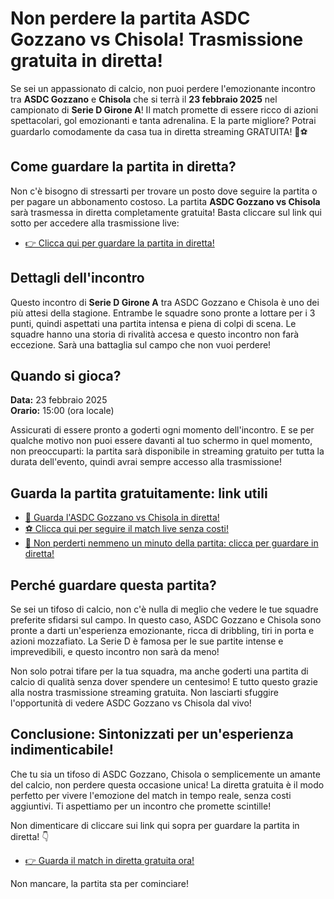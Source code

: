 # Non perdere la partita ASDC Gozzano vs Chisola! Trasmissione gratuita in diretta!

Se sei un appassionato di calcio, non puoi perdere l'emozionante incontro tra **ASDC Gozzano** e **Chisola** che si terrà il **23 febbraio 2025** nel campionato di **Serie D Girone A**! Il match promette di essere ricco di azioni spettacolari, gol emozionanti e tanta adrenalina. E la parte migliore? Potrai guardarlo comodamente da casa tua in diretta streaming GRATUITA! 🎉⚽

## Come guardare la partita in diretta?

Non c'è bisogno di stressarti per trovare un posto dove seguire la partita o per pagare un abbonamento costoso. La partita **ASDC Gozzano vs Chisola** sarà trasmessa in diretta completamente gratuita! Basta cliccare sul link qui sotto per accedere alla trasmissione live:

- [👉 Clicca qui per guardare la partita in diretta!](https://tinyurl.com/livestreamfreeo?st=ASDC+Gozzano+vs+Chisola&si=gh)

## Dettagli dell'incontro

Questo incontro di **Serie D Girone A** tra ASDC Gozzano e Chisola è uno dei più attesi della stagione. Entrambe le squadre sono pronte a lottare per i 3 punti, quindi aspettati una partita intensa e piena di colpi di scena. Le squadre hanno una storia di rivalità accesa e questo incontro non farà eccezione. Sarà una battaglia sul campo che non vuoi perdere!

## Quando si gioca?

**Data:** 23 febbraio 2025  
**Orario:** 15:00 (ora locale)

Assicurati di essere pronto a goderti ogni momento dell'incontro. E se per qualche motivo non puoi essere davanti al tuo schermo in quel momento, non preoccuparti: la partita sarà disponibile in streaming gratuito per tutta la durata dell'evento, quindi avrai sempre accesso alla trasmissione!

## Guarda la partita gratuitamente: link utili

- [🎥 Guarda l'ASDC Gozzano vs Chisola in diretta!](https://tinyurl.com/livestreamfreeo?st=ASDC+Gozzano+vs+Chisola&si=gh)
- [⚽ Clicca qui per seguire il match live senza costi!](https://tinyurl.com/livestreamfreeo?st=ASDC+Gozzano+vs+Chisola&si=gh)
- [🔴 Non perderti nemmeno un minuto della partita: clicca per guardare in diretta!](https://tinyurl.com/livestreamfreeo?st=ASDC+Gozzano+vs+Chisola&si=gh)

## Perché guardare questa partita?

Se sei un tifoso di calcio, non c'è nulla di meglio che vedere le tue squadre preferite sfidarsi sul campo. In questo caso, ASDC Gozzano e Chisola sono pronte a darti un'esperienza emozionante, ricca di dribbling, tiri in porta e azioni mozzafiato. La Serie D è famosa per le sue partite intense e imprevedibili, e questo incontro non sarà da meno!

Non solo potrai tifare per la tua squadra, ma anche goderti una partita di calcio di qualità senza dover spendere un centesimo! E tutto questo grazie alla nostra trasmissione streaming gratuita. Non lasciarti sfuggire l'opportunità di vedere ASDC Gozzano vs Chisola dal vivo!

## Conclusione: Sintonizzati per un'esperienza indimenticabile!

Che tu sia un tifoso di ASDC Gozzano, Chisola o semplicemente un amante del calcio, non perdere questa occasione unica! La diretta gratuita è il modo perfetto per vivere l'emozione del match in tempo reale, senza costi aggiuntivi. Ti aspettiamo per un incontro che promette scintille!

Non dimenticare di cliccare sui link qui sopra per guardare la partita in diretta! 👇

- [👉 Guarda il match in diretta gratuita ora!](https://tinyurl.com/livestreamfreeo?st=ASDC+Gozzano+vs+Chisola&si=gh)

Non mancare, la partita sta per cominciare!
